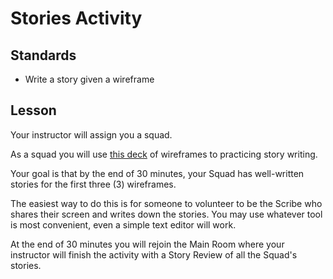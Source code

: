 # Stories Activity

## Standards

- Write a story given a wireframe

## Lesson

Your instructor will assign you a squad.

As a squad you will use [this deck](https://docs.google.com/presentation/d/1bnufsGGRHgVna0aKaaWNUHIrWR0QI79MinxxBccIBqM/edit#slide=id.gb37777a647_0_190) of wireframes to practicing story writing.

Your goal is that by the end of 30 minutes, your Squad has well-written stories for the first three (3) wireframes.

The easiest way to do this is for someone to volunteer to be the Scribe who shares their screen and writes down the stories. You may use whatever tool is most convenient, even a simple text editor will work.

At the end of 30 minutes you will rejoin the Main Room where your instructor will finish the activity with a Story Review of all the Squad's stories.
